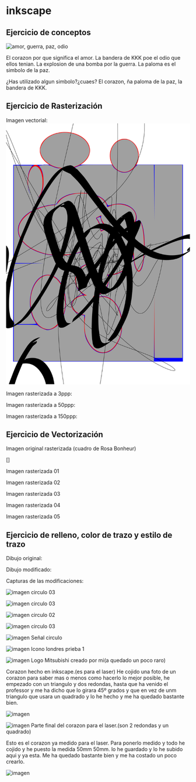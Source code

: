 # inkscape

## Ejercicio de conceptos

![amor, guerra, paz, odio](https://user-images.githubusercontent.com/78345639/112286713-e4173100-8c8b-11eb-829d-89f24e1d8e81.png)

El corazon por que significa el amor.
La bandera de KKK poe el odio que ellos tenian.
La explosion de una bomba por la guerra.
La paloma es el simbolo de la paz.

¿Has utilizado algun simbolo?¿cuaes?  El corazon, ña paloma de la paz, la bandera de  KKK.

## Ejercicio de Rasterización

Imagen vectorial:
![NOSE](https://github.com/ItsMonxxu/soldadura-y-diseno/blob/main/dibujo.svgVGFNGFNFGNFBNFXGNZFGTBN.svg)

Imagen rasterizada a 3ppp:

Imagen rasterizada a 50ppp:

Imagen rasterizada a 150ppp:

## Ejercicio de Vectorización

Imagen original rasterizada (cuadro de Rosa Bonheur)

[]

Imagen rasterizada 01

Imagen rasterizada 02

Imagen rasterizada 03

Imagen rasterizada 04

Imagen rasterizada 05

## Ejercicio de relleno, color de trazo y estilo de trazo

Dibujo original: 

Dibujo modificado:

Capturas de las modificaciones: 


![imagen](https://user-images.githubusercontent.com/78345639/112448001-39b61100-8d52-11eb-8c14-e4c65a655830.png)
circulo 03

![imagen](https://user-images.githubusercontent.com/78345639/112448293-8e598c00-8d52-11eb-9463-756de6957394.png)
circulo 03

![imagen](https://user-images.githubusercontent.com/78345639/112448373-9f0a0200-8d52-11eb-8d47-19cd674f7dcf.png)
circulo 02

![imagen](https://user-images.githubusercontent.com/78345639/112448431-ab8e5a80-8d52-11eb-948e-ee68bce07a20.png)
circulo 03


![imagen](https://user-images.githubusercontent.com/78345639/113998439-5cb7e900-9859-11eb-94c4-0c482dd13c51.png)
Señal circulo

![imagen](https://user-images.githubusercontent.com/78345639/113998574-7c4f1180-9859-11eb-9d8c-1ab846175637.png)
Icono londres prieba 1

![imagen](https://user-images.githubusercontent.com/78345639/114018565-ac081480-986d-11eb-80b0-f85962086738.png)
Logo Mitsubishi creado por mi(a quedado un poco raro)


Corazon hecho en inkscape.(es para el laser)
He cojido una foto de un  corazon para saber mas o menos como hacerlo lo mejor posible, he empezado con un triangulo y dos redondas, hasta que ha venido el professor y me ha dicho que lo girara 45º grados y que en vez de unm triangulo que usara un quadrado y lo he hecho y me ha quedado bastante bien.     

![imagen](https://user-images.githubusercontent.com/78345639/114833488-efafd080-9dcf-11eb-99de-8f7834d25869.png)

![imagen](https://user-images.githubusercontent.com/78345639/114833585-0b1adb80-9dd0-11eb-9aae-0dc4e1c86a11.png)
Parte final del corazon para el laser.(son 2 redondas y un quadrado)

Esto es el corazon ya medido para el laser.
Para ponerlo medido y todo he cojido y he puesto la medida 50mm 50mm.
lo he guardado y lo he subido aqui y ya esta.
Me ha quedado bastante bien y me ha costado un poco crearlo.

![imagen](https://user-images.githubusercontent.com/78345639/114840186-d9594300-9dd6-11eb-80cd-f6262452b7ae.png)



